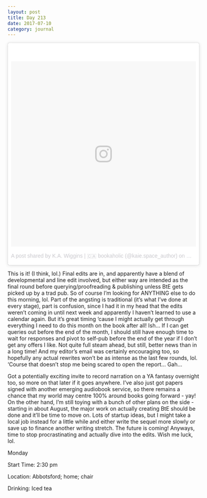 ```yaml
---
layout: post
title: Day 213
date: 2017-07-10
category: journal
---
```


<blockquote class="instagram-media" data-instgrm-version="7" style=" background:#FFF; border:0; border-radius:3px; box-shadow:0 0 1px 0 rgba(0,0,0,0.5),0 1px 10px 0 rgba(0,0,0,0.15); margin: 1px; max-width:658px; padding:0; width:99.375%; width:-webkit-calc(100% - 2px); width:calc(100% - 2px);"><div style="padding:8px;"> <div style=" background:#F8F8F8; line-height:0; margin-top:40px; padding:50.0% 0; text-align:center; width:100%;"> <div style=" background:url(data:image/png;base64,iVBORw0KGgoAAAANSUhEUgAAACwAAAAsCAMAAAApWqozAAAABGdBTUEAALGPC/xhBQAAAAFzUkdCAK7OHOkAAAAMUExURczMzPf399fX1+bm5mzY9AMAAADiSURBVDjLvZXbEsMgCES5/P8/t9FuRVCRmU73JWlzosgSIIZURCjo/ad+EQJJB4Hv8BFt+IDpQoCx1wjOSBFhh2XssxEIYn3ulI/6MNReE07UIWJEv8UEOWDS88LY97kqyTliJKKtuYBbruAyVh5wOHiXmpi5we58Ek028czwyuQdLKPG1Bkb4NnM+VeAnfHqn1k4+GPT6uGQcvu2h2OVuIf/gWUFyy8OWEpdyZSa3aVCqpVoVvzZZ2VTnn2wU8qzVjDDetO90GSy9mVLqtgYSy231MxrY6I2gGqjrTY0L8fxCxfCBbhWrsYYAAAAAElFTkSuQmCC); display:block; height:44px; margin:0 auto -44px; position:relative; top:-22px; width:44px;"></div></div><p style=" color:#c9c8cd; font-family:Arial,sans-serif; font-size:14px; line-height:17px; margin-bottom:0; margin-top:8px; overflow:hidden; padding:8px 0 7px; text-align:center; text-overflow:ellipsis; white-space:nowrap;"><a href="https://www.instagram.com/p/BUImub-FNz0/" style=" color:#c9c8cd; font-family:Arial,sans-serif; font-size:14px; font-style:normal; font-weight:normal; line-height:17px; text-decoration:none;" target="_blank">A post shared by K.A. Wiggins | 🇨🇦 bookaholic (@kaie.space_author)</a> on <time style=" font-family:Arial,sans-serif; font-size:14px; line-height:17px;" datetime="2017-05-16T01:16:26+00:00">May 15, 2017 at 6:16pm PDT</time></p></div></blockquote>
<script async defer src="//platform.instagram.com/en_US/embeds.js"></script>

This is it! (I think, lol.) Final edits are in, and apparently have a blend of developmental and line edit involved, but either way are intended as the final round before querying/proofreading & publishing unless BtE gets picked up by a trad pub. So of course I’m looking for ANYTHING else to do this morning, lol. Part of the angsting is traditional (it’s what I’ve done at every stage), part is confusion, since I had it in my head that the edits weren’t coming in until next week and apparently I haven’t learned to use a calendar again. But it’s great timing ‘cause I might actually get through everything I need to do this month on the book after all! Ish… If I can get queries out before the end of the month, I should still have enough time to wait for responses and pivot to self-pub before the end of the year if I don’t get any offers I like. Not quite full steam ahead, but still, better news than in a long time! And my editor’s email was certainly encouraging too, so hopefully any actual rewrites won’t be as intense as the last few rounds, lol. ‘Course that doesn’t stop me being scared to open the report… Gah… 

Got a potentially exciting invite to record narration on a YA fantasy overnight too, so more on that later if it goes anywhere. I’ve also just got papers signed with another emerging audiobook service, so there remains a chance that my world may centre 100% around books going forward - yay! On the other hand, I’m still toying with a bunch of other plans on the side - starting in about August, the major work on actually creating BtE should be done and it’ll be time to move on. Lots of startup ideas, but I might take a local job instead for a little while and either write the sequel more slowly or save up to finance another writing stretch. The future is coming! Anyways, time to stop procrastinating and actually dive into the edits. Wish me luck, lol.

Monday

Start Time: 2:30 pm

Location: Abbotsford; home; chair

Drinking: Iced tea
